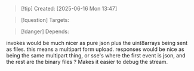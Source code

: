
>[!tip] Created: [2025-06-16 Mon 13:47]

>[!question] Targets: 

>[!danger] Depends: 

invokes would be much nicer as pure json plus the uint8arrays being sent as files.
this means a multipart form upload.
responses would be nice as being the same multipart thing, or sse's where the first event is json, and the rest are the binary files ?  Makes it easier to debug the stream.